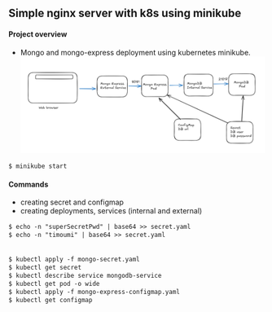 ## Simple nginx server with k8s using minikube
#### Project overview  

- Mongo and mongo-express deployment using kubernetes minikube.
![Image](../Images/arch.png)
```
$ minikube start
```
#### Commands
- creating secret and configmap
- creating deployments, services (internal and external) 

```
$ echo -n "superSecretPwd" | base64 >> secret.yaml
$ echo -n "timoumi" | base64 >> secret.yaml


$ kubectl apply -f mongo-secret.yaml
$ kubectl get secret
$ kubectl describe service mongodb-service
$ kubectl get pod -o wide 
$ kubectl apply -f mongo-express-configmap.yaml
$ kubectl get configmap
```


